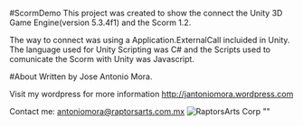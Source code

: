 #ScormDemo
This project was created to show the connect the Unity 3D Game Engine(version 5.3.4f1) and the Scorm 1.2.

The way to connect was using a Application.ExternalCall incluided in Unity. The language used for Unity Scripting was C# and the Scripts used to comunicate the Scorm with Unity was Javascript. 

#About
Written by Jose Antonio Mora.

Visit my wordpress for more information http://jantoniomora.wordpress.com

Contact me: antoniomora@raptorsarts.com.mx
![RaptorsArts Corp](http://www.raptorsarts.com.mx/06.jpg) ""  
